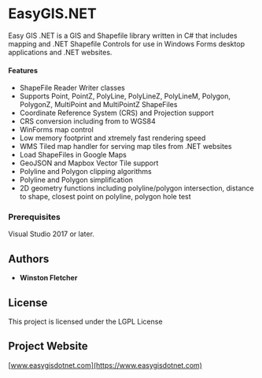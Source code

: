 # EasyGIS.NET

Easy GIS .NET is a GIS and Shapefile library written in C# that includes mapping and .NET Shapefile Controls for use in Windows Forms desktop applications and .NET websites. 

#### Features
* ShapeFile Reader Writer classes
* Supports Point, PointZ, PolyLine, PolyLineZ, PolyLineM, Polygon, PolygonZ, MultiPoint and MultiPointZ ShapeFiles
* Coordinate Reference System (CRS) and Projection support
* CRS conversion including from to WGS84
* WinForms map control
* Low memory footprint and xtremely fast rendering speed
* WMS Tiled map handler for serving map tiles from .NET websites
* Load ShapeFiles in Google Maps
* GeoJSON and Mapbox Vector Tile support
* Polyline and Polygon clipping algorithms
* Polyline and Polygon simplification
* 2D geometry functions including polyline/polygon intersection, distance to shape, closest point on polyline, polygon hole test

### Prerequisites

Visual Studio 2017 or later.

## Authors

* **Winston Fletcher** 

## License

This project is licensed under the LGPL License 

## Project Website

[www.easygisdotnet.com](https://www.easygisdotnet.com)
